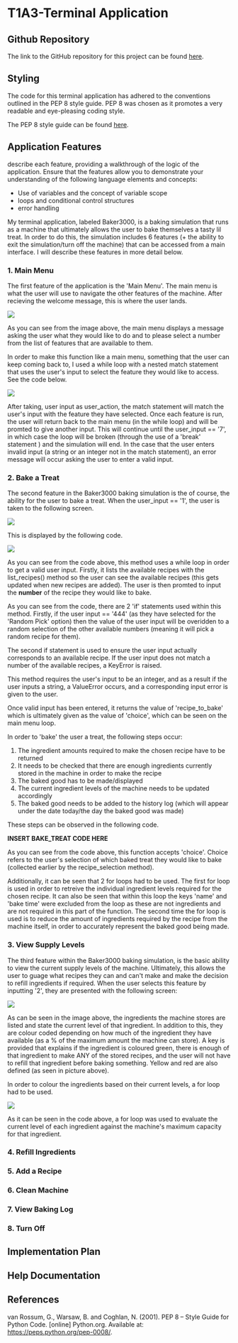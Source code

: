 # T1A3-Terminal Application

## Github Repository

The link to the GitHub repository for this project can be found [here](https://github.com/xanni99/T1A3-Terminal-Application).

## Styling

The code for this terminal application has adhered to the conventions outlined in the PEP 8 style guide. PEP 8 was chosen as it promotes a very readable and eye-pleasing coding style.

The PEP 8 style guide can be found [here](https://peps.python.org/pep-0008/).

## Application Features

describe each feature, providing a walkthrough of the logic of the application.
Ensure that the features allow you to demonstrate your understanding of the following language elements and concepts:

- Use of variables and the concept of variable scope
- loops and conditional control structures
- error handling

My terminal application, labeled Baker3000, is a baking simulation that runs as a machine that ultimately allows the user to bake themselves a tasty lil treat. In order to do this, the simulation includes 6 features (+ the ability to exit the simulation/turn off the machine) that can be accessed from a main interface. I will describe these features in more detail below.

### 1. Main Menu

The first feature of the application is the 'Main Menu'. The main menu is what the user will use to navigate the other features of the machine. After recieving the welcome message, this is where the user lands.

![](docs/main_menu.png)

As you can see from the image above, the main menu displays a message asking the user what they would like to do and to please select a number from the list of features that are available to them. 

In order to make this function like a main menu, something that the user can keep coming back to, I used a while loop with a nested match statement that uses the user's input to select the feature they would like to access. See the code below.

![](docs/main_menu_code.png)

After taking, user input as user_action, the match statement will match the user's input with the feature they have selected. Once each feature is run, the user will return back to the main menu (in the while loop) and will be promted to give another input. This will continue until the user_input == '7', in which case the loop will be broken (through the use of a 'break' statement ) and the simulation will end. In the case that the user enters invalid input (a string or an integer not in the match statement), an error message will occur asking the user to enter a valid input.

### 2. Bake a Treat

The second feature in the Baker3000 baking simulation is the of course, the ability for the user to bake a treat. When the user_input == '1', the user is taken to the following screen.

![](docs/bake_treat_1.png)

This is displayed by the following code.

![](docs/recipe_selection_code.png)

As you can see from the code above, this method uses a while loop in order to get a valid user input. Firstly, it lists the available recipes with the list_recipes() method so the user can see the available recipes (this gets updated when new recipes are added). The user is then promted to input the **number** of the recipe they would like to bake. 

As you can see from the code, there are 2 'if' statements used within this method. Firstly, if the user input == '444' (as they have selected for the 'Random Pick' option) then the value of the user input will be overidden to a random selection of the other available numbers (meaning it will pick a random recipe for them). 

The second if statement is used to ensure the user input actually corresponds to an available recipe. If the user input does not match a number of the available recipes, a KeyError is raised.

This method requires the user's input to be an integer, and as a result if the user inputs a string, a ValueError occurs, and a corresponding input error is given to the user.

Once valid input has been entered, it returns the value of 'recipe_to_bake' which is ultimately given as the value of 'choice', which can be seen on the main menu loop.

In order to 'bake' the user a treat, the following steps occur:

1. The ingredient amounts required to make the chosen recipe have to be returned
2. It needs to be checked that there are enough ingredients currently stored in the machine in order to make the recipe
3. The baked good has to be made/displayed
4. The current ingredient levels of the machine needs to be updated accordingly
5. The baked good needs to be added to the history log (which will appear under the date today/the day the baked good was made)

These steps can be observed in the following code.

**INSERT BAKE_TREAT CODE HERE**

As you can see from the code above, this function accepts 'choice'. Choice refers to the user's selection of which baked treat they would like to bake (collected earlier by the recipe_selection method).

Additionally, it can be seen that 2 for loops had to be used. The first for loop is used in order to retreive the individual ingredient levels required for the chosen recipe. It can also be seen that within this loop the keys 'name' and 'bake time' were excluded from the loop as these are not ingredients and are not required in this part of the function. The second time the for loop is used is to reduce the amount of ingredients required by the recipe from the machine itself, in order to accurately represent the baked good being made. 


### 3. View Supply Levels

The third feature within the Baker3000 baking simulation, is the basic ability to view the current supply levels of the machine. Ultimately, this allows the user to guage what recipes they can and can't make and make the decision to refill ingredients if required. When the user selects this feature by inputting '2', they are presented with the following screen:

![](docs/list_ingredients.png)

As can be seen in the image above, the ingredients the machine stores are listed and state the current level of that ingredient. In addition to this, they are colour coded depending on how much of the ingredient they have available (as a % of the maximum amount the machine can store). A key is provided that explains if the ingredient is coloured green, there is enough of that ingredient to make ANY of the stored recipes, and the user will not have to refill that ingredient before baking something. Yellow and red are also defined (as seen in picture above). 

In order to colour the ingredients based on their current levels, a for loop had to be used. 

![](docs/list_ingredients_code.png)

As it can be seen in the code above, a for loop was used to evaluate the current level of each ingredient against the machine's maximum capacity for that ingredient. 

### 4. Refill Ingredients

### 5. Add a Recipe

### 6. Clean Machine

### 7. View Baking Log

### 8. Turn Off

## Implementation Plan

## Help Documentation

## References

van Rossum, G., Warsaw, B. and Coghlan, N. (2001). PEP 8 – Style Guide for Python Code. [online] Python.org. Available at: https://peps.python.org/pep-0008/.